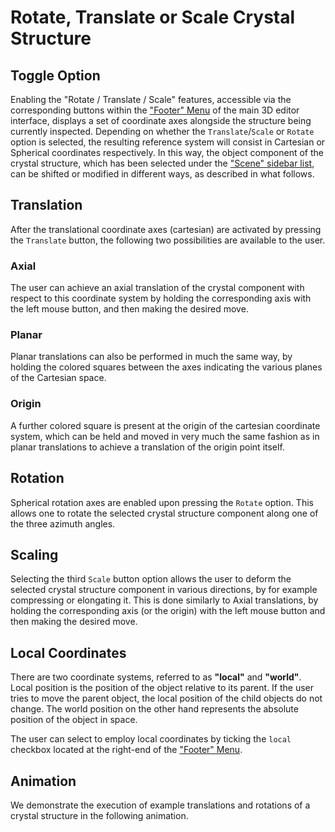 # Rotate, Translate or Scale Crystal Structure

## Toggle Option

Enabling the "Rotate / Translate / Scale" features, accessible via the corresponding buttons within the ["Footer" Menu](../edit.md#2.-footer-menu) of the main 3D editor interface, displays a set of coordinate axes alongside the structure being currently inspected. Depending on whether the `Translate`/`Scale` or `Rotate` option is selected, the resulting reference system will consist in Cartesian or Spherical coordinates respectively. In this way, the object component of the crystal structure, which has been selected under the ["Scene" sidebar list](../edit.md#3.-scene), can be shifted or modified in different ways, as described in what follows.

## Translation

After the translational coordinate axes (cartesian) are activated by pressing the `Translate` button, the following two possibilities are available to the user.

### Axial 

The user can achieve an axial translation of the crystal component with respect to this coordinate system by holding the corresponding axis with the left mouse button, and then making the desired move. 

### Planar 

Planar translations can also be performed in much the same way, by holding the colored squares between the axes indicating the various planes of the Cartesian space.   

### Origin 

A further colored square is present at the origin of the cartesian coordinate system, which can be held and moved in very much the same fashion as in planar translations to achieve a translation of the origin point itself.

## Rotation

Spherical rotation axes are enabled upon pressing the `Rotate` option. This allows one to rotate the selected crystal structure component along one of the three azimuth angles. 

## Scaling

Selecting the third `Scale` button option allows the user to deform the selected crystal structure component in various directions, by for example compressing or elongating it. This is done similarly to Axial translations, by holding the corresponding axis (or the origin) with the left mouse button and then making the desired move.

## Local Coordinates

There are two coordinate systems, referred to as **"local"** and **"world"**. Local position is the position of the object relative to its parent. If the user tries to move the parent object, the local position of the child objects do not change. The world position on the other hand represents the absolute position of the object in space.

The user can select to employ local coordinates by ticking the `local` checkbox located at the right-end of the ["Footer" Menu](../edit.md#2.-footer-menu).

## Animation

We demonstrate the execution of example translations and rotations of a crystal structure in the following animation.

<img data-gifffer="/images/materials-designer/move-atoms.gif" />
